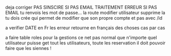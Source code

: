 deja corriger 
PAS SINSCIRE SI PAS EMAIL
TRAITEMENT ERREUR SI PAS EMAIL
tu renvois les mot de passe...
la route modifier utilisateur supprime la tu dois crée qui permet de modifier que son propre compte et pas avec /id

a verifier 
DATE en Fr
les erreur retourne en français des choses cas par cas 

a faire
table roles pour la gestions ce net pas normal que n'importe quel utilisateur puisse get tout les utilisateurs,
toute les reservation il doit pouvoir faire que les siennes !

